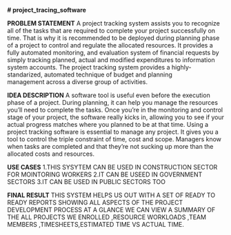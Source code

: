 **# project_tracing_software**

**PROBLEM STATEMENT**
A project tracking system assists you to recognize all of the tasks that are required to complete your project successfully on time. 
That is why it is recommended to be deployed during planning phase of a project to control and regulate the allocated resources. 
It provides a fully automated monitoring, and evaluation system of financial requests by simply tracking planned, actual and modified expenditures to information system accounts. 
The project tracking system provides a highly-standarized, automated technique of budget and planning management across a diverse group of activities.

**IDEA DESCRIPTION**
A software tool is useful even before the execution phase of a project. During planning, it can help you manage the resources you’ll need to complete the tasks.
Once you’re in the monitoring and control stage of your project, the software really kicks in, allowing you to see if your actual progress matches where you planned to be at that time.
Using a project tracking software is essential to manage any project. It gives you a tool to control the triple constraint of time, cost and scope. 
Managers know when tasks are completed and that they’re not sucking up more than the allocated costs and resources.

**USE CASES**
1.THIS SYSYTEM CAN BE USED IN CONSTRUCTION SECTOR FOR MOINTORING WORKERS
2.IT CAN BE USEED IN GOVERNMENT SECTORS
3.IT CAN BE USED IN PUBLIC SECTORS TOO

**FINAL RESULT**
THIS SYSTEM HELPS US OUT WITH A SET OF READY TO READY REPORTS SHOWING ALL ASPECTS OF THE PROJECT DEVELOPMENT PROCESS AT A GLANCE 
WE CAN VIEW A SUMMARY OF THE ALL PROJECTS WE ENROLLED ,RESOURCE WORKLOADS ,TEAM MEMBERS ,TIMESHEETS,ESTIMATED TIME VS ACTUAL TIME.
